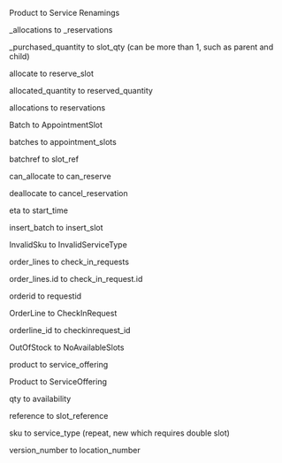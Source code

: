 Product	to	Service	Renamings

_allocations	to	_reservations

_purchased_quantity	to slot_qty	                    (can be more than 1, such as parent and child)

allocate	to	reserve_slot

allocated_quantity	to	reserved_quantity

allocations	to	reservations

Batch	to	AppointmentSlot

batches	to	appointment_slots

batchref	to	slot_ref

can_allocate	to	can_reserve

deallocate	to	cancel_reservation

eta	to	start_time

insert_batch	to	insert_slot

InvalidSku	to	InvalidServiceType

order_lines	to	check_in_requests

order_lines.id	to	check_in_request.id

orderid	to	requestid

OrderLine	to	CheckInRequest

orderline_id	to	checkinrequest_id

OutOfStock	to	NoAvailableSlots

product	to	service_offering

Product	to	ServiceOffering

qty	to	availability

reference	to	slot_reference

sku	to	service_type	(repeat, new which requires double slot)

version_number	to	location_number	